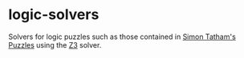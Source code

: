 # logic-solvers

Solvers for logic puzzles such as those contained in [Simon Tatham's Puzzles](https://www.chiark.greenend.org.uk/~sgtatham/puzzles/)
using the [Z3](https://github.com/Z3Prover/z3) solver.
